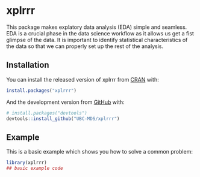 
<!-- README.md is generated from README.Rmd. Please edit that file -->

# xplrrr

<!-- badges: start -->

<!-- badges: end -->

This package makes explatory data analysis (EDA) simple and seamless.
EDA is a crucial phase in the data science workflow as it allows us get
a fist glimpse of the data. It is important to identify statistical
characteristics of the data so that we can properly set up the rest of
the analysis.

## Installation

You can install the released version of xplrrr from
[CRAN](https://CRAN.R-project.org) with:

``` r
install.packages("xplrrr")
```

And the development version from [GitHub](https://github.com/) with:

``` r
# install.packages("devtools")
devtools::install_github("UBC-MDS/xplrrr")
```

## Example

This is a basic example which shows you how to solve a common problem:

``` r
library(xplrrr)
## basic example code
```
